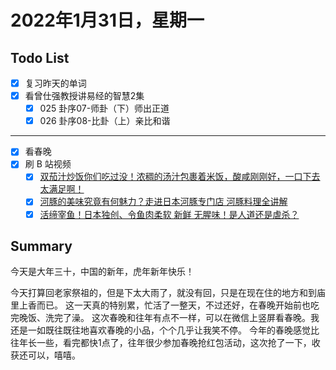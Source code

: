 # 2022年1月31日，星期一
## Todo List

- [x] 复习昨天的单词
- [x] 看曾仕强教授讲易经的智慧2集
  - [x] 025 卦序07-师卦（下）师出正道
  - [x] 026 卦序08-比卦（上）亲比和谐
--------
- [x] 看春晚
- [x] 刷 B 站视频
  - [x] [双茄汁炒饭你们吃过没！浓稠的汤汁包裹着米饭，酸咸刚刚好，一口下去太满足啊！](https://b23.tv/TjZ94Ro)
  - [x] [河豚的美味究竟有何魅力？走进日本河豚专门店 河豚料理全讲解](https://b23.tv/x5ug9d6)
  - [x] [活缔宰鱼！日本独创、令鱼肉柔软 新鲜 无腥味！是人道还是虐杀？](https://b23.tv/JzzKR6y)

## Summary

今天是大年三十，中国的新年，虎年新年快乐！

今天打算回老家祭祖的，但是下太大雨了，就没有回，只是在现在住的地方和到庙里上香而已。
这一天真的特别累，忙活了一整天，不过还好，在春晚开始前也吃完晚饭、洗完了澡。
这次春晚和往年有点不一样，可以在微信上竖屏看春晚。我还是一如既往既往地喜欢春晚的小品，个个几乎让我笑不停。
今年的春晚感觉比往年长一些，看完都快1点了，往年很少参加春晚抢红包活动，这次抢了一下，收获还可以，嘻嘻。
